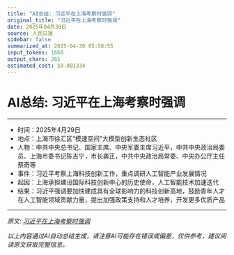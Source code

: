 ```yaml
---
title: "AI总结: 习近平在上海考察时强调"
original_title: "习近平在上海考察时强调"
date: 2025年04月30日
source: 人民日报
sidebar: false
summarized_at: 2025-04-30 05:58:55
input_tokens: 1668
output_chars: 265
estimated_cost: $0.001334
---
```


# AI总结: 习近平在上海考察时强调

---
- 时间：2025年4月29日
- 地点：上海市徐汇区“模速空间”大模型创新生态社区
- 人物：中共中央总书记、国家主席、中央军委主席习近平，中共中央政治局委员、上海市委书记陈吉宁，市长龚正，中共中央政治局常委、中央办公厅主任蔡奇等
- 事件：习近平考察上海科技创新工作，重点调研人工智能产业发展情况
- 起因：上海承担建设国际科技创新中心的历史使命，人工智能技术加速迭代
- 结果：习近平强调要加快建成具有全球影响力的科技创新高地，鼓励青年人才在人工智能领域贡献力量，提出加强政策支持和人才培养，开发更多优质产品
---

*原文: [习近平在上海考察时强调](20250430-0101.md)*

*以上内容通过AI自动总结生成，请注意AI可能存在错误或偏差，仅供参考，建议阅读原文获取完整信息。*